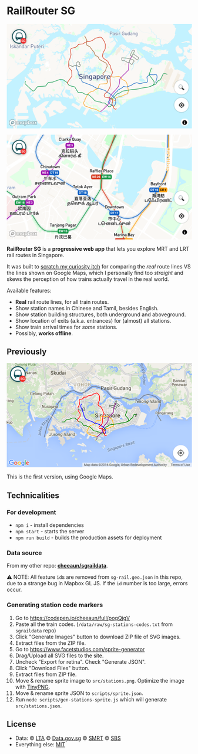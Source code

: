 # RailRouter SG

![Screenshot of RailRouter SG](screenshots/screenshot-9.png)

![Screenshot of RailRouter SG](screenshots/screenshot-6.png)

**RailRouter SG** is a **progressive web app** that lets you explore MRT and LRT rail routes in Singapore.

It was built to [scratch my curiosity itch](https://twitter.com/cheeaun/status/683495506031448064) for comparing the _real_ route lines VS the lines shown on Google Maps, which I personally find too _straight_ and skews the perception of how trains actually travel in the real world.

Available features:

- **Real** rail route lines, for all train routes.
- Show station names in Chinese and Tamil, besides English.
- Show station building structures, both underground and aboveground.
- Show location of exits (a.k.a. entrances) for (almost) all stations.
- Show train arrival times for _some_ stations.
- Possibly, **works offline**.

## Previously

![Screenshot of RailRouter SG](screenshots/screenshot-2.png)

This is the first version, using Google Maps.

## Technicalities

### For development

- `npm i` - install dependencies
- `npm start` - starts the server
- `npm run build` - builds the production assets for deployment

### Data source

From my other repo: **[cheeaun/sgraildata](https://github.com/cheeaun/sgraildata)**.

⚠️ NOTE: All feature `id`s are removed from `sg-rail.geo.json` in this repo, due to a strange bug in Mapbox GL JS. If the `id` number is too large, errors occur.

### Generating station code markers

1. Go to https://codepen.io/cheeaun/full/pogQjgV
2. Paste all the train codes. (`/data/raw/sg-stations-codes.txt` from `sgraildata` repo)
3. Click "Generate Images" button to download ZIP file of SVG images.
4. Extract files from the ZIP file.
5. Go to https://www.facetstudios.com/sprite-generator
6. Drag/Upload all SVG files to the site.
7. Uncheck "Export for retina". Check "Generate JSON".
8. Click "Download Files" button.
9. Extract files from ZIP file.
10. Move & rename sprite image to `src/stations.png`. Optimize the image with [TinyPNG](https://tinypng.com/).
11. Move & rename sprite JSON to `scripts/sprite.json`.
12. Run `node scripts/gen-stations-sprite.js` which will generate `src/stations.json`.

## License

- Data: © [LTA](https://www.lta.gov.sg/content/ltagov/en/terms-of-use.html) © [Data.gov.sg](https://data.gov.sg/privacy-and-website-terms#site-terms) © [SMRT](https://www.smrt.com.sg/Terms-of-Use) © [SBS](https://www.sbstransit.com.sg/conditions-for-use)
- Everything else: [MIT](http://cheeaun.mit-license.org/)
